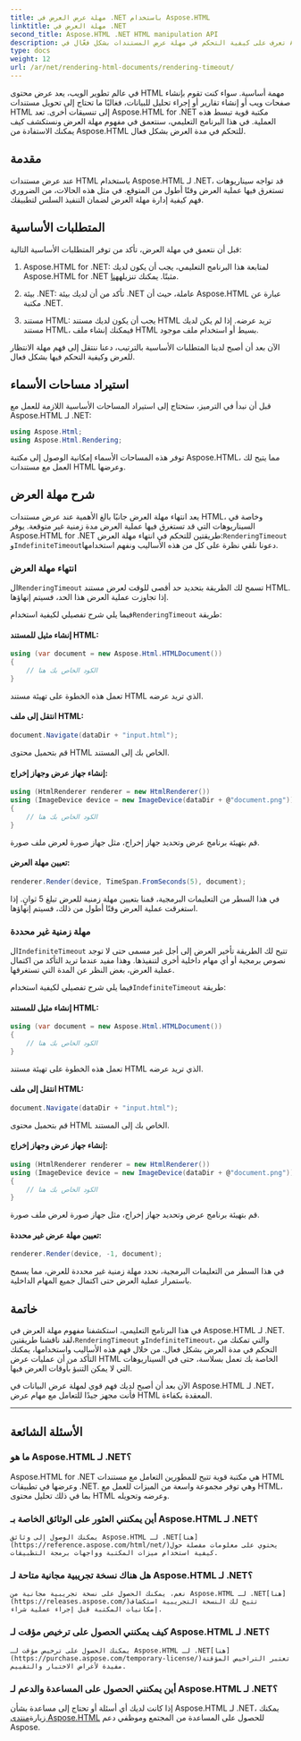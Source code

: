 ```yaml
---
title: مهلة عرض العرض في .NET باستخدام Aspose.HTML
linktitle: مهلة العرض في .NET
second_title: Aspose.HTML .NET HTML manipulation API
description: تعرف على كيفية التحكم في مهلة عرض المستندات بشكل فعّال في Aspose.HTML for .NET. استكشف خيارات العرض وتأكد من عرض مستند HTML بسلاسة.
type: docs
weight: 12
url: /ar/net/rendering-html-documents/rendering-timeout/
---
```


في عالم تطوير الويب، يعد عرض محتوى HTML مهمة أساسية. سواء كنت تقوم بإنشاء صفحات ويب أو إنشاء تقارير أو إجراء تحليل للبيانات، فغالبًا ما تحتاج إلى تحويل مستندات HTML إلى تنسيقات أخرى. تعد Aspose.HTML for .NET مكتبة قوية تبسط هذه العملية. في هذا البرنامج التعليمي، سنتعمق في مفهوم مهلة العرض ونستكشف كيف يمكنك الاستفادة من Aspose.HTML للتحكم في مدة العرض بشكل فعال.

## مقدمة

عند عرض مستندات HTML باستخدام Aspose.HTML لـ .NET، قد تواجه سيناريوهات تستغرق فيها عملية العرض وقتًا أطول من المتوقع. في مثل هذه الحالات، من الضروري فهم كيفية إدارة مهلة العرض لضمان التنفيذ السلس لتطبيقك.

## المتطلبات الأساسية

قبل أن نتعمق في مهلة العرض، تأكد من توفر المتطلبات الأساسية التالية:

1. Aspose.HTML for .NET: لمتابعة هذا البرنامج التعليمي، يجب أن يكون لديك Aspose.HTML for .NET مثبتًا. يمكنك تنزيله[هنا](https://releases.aspose.com/html/net/).

2. بيئة .NET: تأكد من أن لديك بيئة .NET عاملة، حيث أن Aspose.HTML عبارة عن مكتبة .NET.

3. مستند HTML: يجب أن يكون لديك مستند HTML تريد عرضه. إذا لم يكن لديك مستند HTML، فيمكنك إنشاء ملف HTML بسيط أو استخدام ملف موجود.

الآن بعد أن أصبح لدينا المتطلبات الأساسية بالترتيب، دعنا ننتقل إلى فهم مهلة الانتظار للعرض وكيفية التحكم فيها بشكل فعال.

## استيراد مساحات الأسماء

قبل أن نبدأ في الترميز، ستحتاج إلى استيراد المساحات الأساسية اللازمة للعمل مع Aspose.HTML لـ .NET:

```csharp
using Aspose.Html;
using Aspose.Html.Rendering;
```

توفر هذه المساحات الأسماء إمكانية الوصول إلى مكتبة Aspose.HTML، مما يتيح لك العمل مع مستندات HTML وعرضها.

## شرح مهلة العرض

يعد انتهاء مهلة العرض جانبًا بالغ الأهمية عند عرض مستندات HTML، وخاصة في السيناريوهات التي قد تستغرق فيها عملية العرض مدة زمنية غير متوقعة. يوفر Aspose.HTML for .NET طريقتين للتحكم في انتهاء مهلة العرض:`RenderingTimeout` و`IndefiniteTimeout`دعونا نلقي نظرة على كل من هذه الأساليب ونفهم استخدامها.

### انتهاء مهلة العرض

 ال`RenderingTimeout` تسمح لك الطريقة بتحديد حد أقصى للوقت لعرض مستند HTML. إذا تجاوزت عملية العرض هذا الحد، فسيتم إنهاؤها.

 فيما يلي شرح تفصيلي لكيفية استخدام`RenderingTimeout` طريقة:

#### إنشاء مثيل للمستند HTML:

   ```csharp
   using (var document = new Aspose.Html.HTMLDocument())
   {
       // الكود الخاص بك هنا
   }
   ```

   تعمل هذه الخطوة على تهيئة مستند HTML الذي تريد عرضه.

#### انتقل إلى ملف HTML:

   ```csharp
   document.Navigate(dataDir + "input.html");
   ```

   قم بتحميل محتوى HTML الخاص بك إلى المستند.

#### إنشاء جهاز عرض وجهاز إخراج:

   ```csharp
   using (HtmlRenderer renderer = new HtmlRenderer())
   using (ImageDevice device = new ImageDevice(dataDir + @"document.png"))
   {
       // الكود الخاص بك هنا
   }
   ```

   قم بتهيئة برنامج عرض وتحديد جهاز إخراج، مثل جهاز صورة لعرض ملف صورة.

#### تعيين مهلة العرض:

   ```csharp
   renderer.Render(device, TimeSpan.FromSeconds(5), document);
   ```

   في هذا السطر من التعليمات البرمجية، قمنا بتعيين مهلة زمنية للعرض تبلغ 5 ثوانٍ. إذا استغرقت عملية العرض وقتًا أطول من ذلك، فسيتم إنهاؤها.

### مهلة زمنية غير محددة

 ال`IndefiniteTimeout` تتيح لك الطريقة تأخير العرض إلى أجل غير مسمى حتى لا توجد نصوص برمجية أو أي مهام داخلية أخرى لتنفيذها. وهذا مفيد عندما تريد التأكد من اكتمال عملية العرض، بغض النظر عن المدة التي تستغرقها.

 فيما يلي شرح تفصيلي لكيفية استخدام`IndefiniteTimeout` طريقة:

#### إنشاء مثيل للمستند HTML:

   ```csharp
   using (var document = new Aspose.Html.HTMLDocument())
   {
       // الكود الخاص بك هنا
   }
   ```

   تعمل هذه الخطوة على تهيئة مستند HTML الذي تريد عرضه.

#### انتقل إلى ملف HTML:

   ```csharp
   document.Navigate(dataDir + "input.html");
   ```

   قم بتحميل محتوى HTML الخاص بك إلى المستند.

#### إنشاء جهاز عرض وجهاز إخراج:

   ```csharp
   using (HtmlRenderer renderer = new HtmlRenderer())
   using (ImageDevice device = new ImageDevice(dataDir + @"document.png"))
   {
       // الكود الخاص بك هنا
   }
   ```

   قم بتهيئة برنامج عرض وتحديد جهاز إخراج، مثل جهاز صورة لعرض ملف صورة.

#### تعيين مهلة عرض غير محددة:

   ```csharp
   renderer.Render(device, -1, document);
   ```

   في هذا السطر من التعليمات البرمجية، نحدد مهلة زمنية غير محددة للعرض، مما يسمح باستمرار عملية العرض حتى اكتمال جميع المهام الداخلية.

## خاتمة

 في هذا البرنامج التعليمي، استكشفنا مفهوم مهلة العرض في Aspose.HTML لـ .NET. لقد ناقشنا طريقتين،`RenderingTimeout` و`IndefiniteTimeout`، والتي تمكنك من التحكم في مدة العرض بشكل فعال. من خلال فهم هذه الأساليب واستخدامها، يمكنك التأكد من أن عمليات عرض HTML الخاصة بك تعمل بسلاسة، حتى في السيناريوهات التي لا يمكن التنبؤ بأوقات العرض فيها.

الآن بعد أن أصبح لديك فهم قوي لمهلة عرض البيانات في Aspose.HTML لـ .NET، فأنت مجهز جيدًا للتعامل مع مهام عرض HTML المعقدة بكفاءة.

---

## الأسئلة الشائعة

### ما هو Aspose.HTML لـ .NET؟
   Aspose.HTML for .NET هي مكتبة قوية تتيح للمطورين التعامل مع مستندات HTML وعرضها في تطبيقات .NET. وهي توفر مجموعة واسعة من الميزات للعمل مع HTML، بما في ذلك تحليل محتوى HTML وعرضه وتحويله.

### أين يمكنني العثور على الوثائق الخاصة بـ Aspose.HTML لـ .NET؟
    يمكنك الوصول إلى وثائق Aspose.HTML لـ .NET[هنا](https://reference.aspose.com/html/net/)يحتوي على معلومات مفصلة حول كيفية استخدام ميزات المكتبة وواجهات برمجة التطبيقات.

### هل هناك نسخة تجريبية مجانية متاحة لـ Aspose.HTML لـ .NET؟
    نعم، يمكنك الحصول على نسخة تجريبية مجانية من Aspose.HTML لـ .NET[هنا](https://releases.aspose.com/)تتيح لك النسخة التجريبية استكشاف إمكانيات المكتبة قبل إجراء عملية شراء.

### كيف يمكنني الحصول على ترخيص مؤقت لـ Aspose.HTML لـ .NET؟
    يمكنك الحصول على ترخيص مؤقت لـ Aspose.HTML لـ .NET[هنا](https://purchase.aspose.com/temporary-license/)تعتبر التراخيص المؤقتة مفيدة لأغراض الاختبار والتقييم.

### أين يمكنني الحصول على المساعدة والدعم لـ Aspose.HTML لـ .NET؟
   إذا كانت لديك أي أسئلة أو تحتاج إلى مساعدة بشأن Aspose.HTML لـ .NET، يمكنك زيارة[منتدى Aspose.HTML](https://forum.aspose.com/) للحصول على المساعدة من المجتمع وموظفي دعم Aspose.



